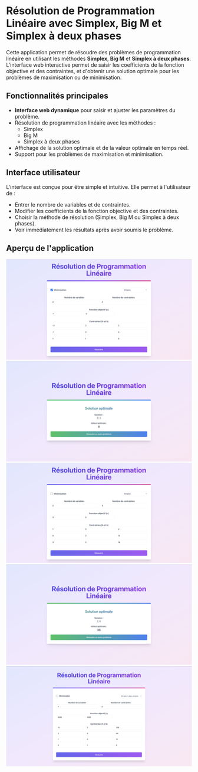 # Résolution de Programmation Linéaire avec Simplex, Big M et Simplex à deux phases

Cette application permet de résoudre des problèmes de programmation linéaire en utilisant les méthodes **Simplex**, **Big M** et **Simplex à deux phases**. L'interface web interactive permet de saisir les coefficients de la fonction objective et des contraintes, et d'obtenir une solution optimale pour les problèmes de maximisation ou de minimisation.

## Fonctionnalités principales

- **Interface web dynamique** pour saisir et ajuster les paramètres du problème.
- Résolution de programmation linéaire avec les méthodes :
  - Simplex
  - Big M
  - Simplex à deux phases
- Affichage de la solution optimale et de la valeur optimale en temps réel.
- Support pour les problèmes de maximisation et minimisation.

## Interface utilisateur

L'interface est conçue pour être simple et intuitive. Elle permet à l'utilisateur de :
- Entrer le nombre de variables et de contraintes.
- Modifier les coefficients de la fonction objective et des contraintes.
- Choisir la méthode de résolution (Simplex, Big M ou Simplex à deux phases).
- Voir immédiatement les résultats après avoir soumis le problème.

## Aperçu de l'application

![Interface Utilisateur](front/public/r1.png)
![Résultat 1](front/public/r2.png)
![Résultat 2](front/public/r3.png)
![Résultat 3](front/public/r4.png)
![Résultat 4](front/public/r5.png)
